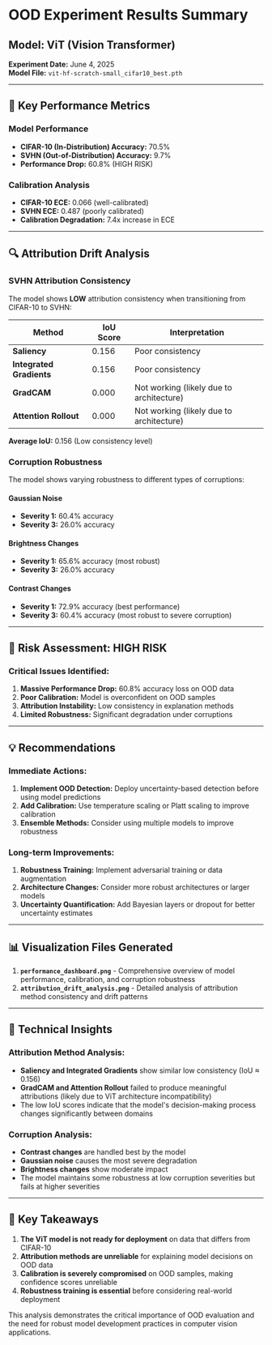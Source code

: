 # OOD Experiment Results Summary

## Model: ViT (Vision Transformer)
**Experiment Date:** June 4, 2025  
**Model File:** `vit-hf-scratch-small_cifar10_best.pth`

---

## 🎯 Key Performance Metrics

### Model Performance
- **CIFAR-10 (In-Distribution) Accuracy:** 70.5%
- **SVHN (Out-of-Distribution) Accuracy:** 9.7%
- **Performance Drop:** 60.8% (HIGH RISK)

### Calibration Analysis
- **CIFAR-10 ECE:** 0.066 (well-calibrated)
- **SVHN ECE:** 0.487 (poorly calibrated)
- **Calibration Degradation:** 7.4x increase in ECE

---

## 🔍 Attribution Drift Analysis

### SVHN Attribution Consistency
The model shows **LOW** attribution consistency when transitioning from CIFAR-10 to SVHN:

| Method | IoU Score | Interpretation |
|--------|-----------|----------------|
| **Saliency** | 0.156 | Poor consistency |
| **Integrated Gradients** | 0.156 | Poor consistency |
| **GradCAM** | 0.000 | Not working (likely due to architecture) |
| **Attention Rollout** | 0.000 | Not working (likely due to architecture) |

**Average IoU:** 0.156 (Low consistency level)

### Corruption Robustness
The model shows varying robustness to different types of corruptions:

#### Gaussian Noise
- **Severity 1:** 60.4% accuracy
- **Severity 3:** 26.0% accuracy

#### Brightness Changes
- **Severity 1:** 65.6% accuracy (most robust)
- **Severity 3:** 26.0% accuracy

#### Contrast Changes
- **Severity 1:** 72.9% accuracy (best performance)
- **Severity 3:** 60.4% accuracy (most robust to severe corruption)

---

## 🚨 Risk Assessment: **HIGH RISK**

### Critical Issues Identified:
1. **Massive Performance Drop:** 60.8% accuracy loss on OOD data
2. **Poor Calibration:** Model is overconfident on OOD samples
3. **Attribution Instability:** Low consistency in explanation methods
4. **Limited Robustness:** Significant degradation under corruptions

---

## 💡 Recommendations

### Immediate Actions:
1. **Implement OOD Detection:** Deploy uncertainty-based detection before using model predictions
2. **Add Calibration:** Use temperature scaling or Platt scaling to improve calibration
3. **Ensemble Methods:** Consider using multiple models to improve robustness

### Long-term Improvements:
1. **Robustness Training:** Implement adversarial training or data augmentation
2. **Architecture Changes:** Consider more robust architectures or larger models
3. **Uncertainty Quantification:** Add Bayesian layers or dropout for better uncertainty estimates

---

## 📊 Visualization Files Generated

1. **`performance_dashboard.png`** - Comprehensive overview of model performance, calibration, and corruption robustness
2. **`attribution_drift_analysis.png`** - Detailed analysis of attribution method consistency and drift patterns

---

## 🔬 Technical Insights

### Attribution Method Analysis:
- **Saliency and Integrated Gradients** show similar low consistency (IoU ≈ 0.156)
- **GradCAM and Attention Rollout** failed to produce meaningful attributions (likely due to ViT architecture incompatibility)
- The low IoU scores indicate that the model's decision-making process changes significantly between domains

### Corruption Analysis:
- **Contrast changes** are handled best by the model
- **Gaussian noise** causes the most severe degradation
- **Brightness changes** show moderate impact
- The model maintains some robustness at low corruption severities but fails at higher severities

---

## 🎯 Key Takeaways

1. **The ViT model is not ready for deployment** on data that differs from CIFAR-10
2. **Attribution methods are unreliable** for explaining model decisions on OOD data
3. **Calibration is severely compromised** on OOD samples, making confidence scores unreliable
4. **Robustness training is essential** before considering real-world deployment

This analysis demonstrates the critical importance of OOD evaluation and the need for robust model development practices in computer vision applications. 